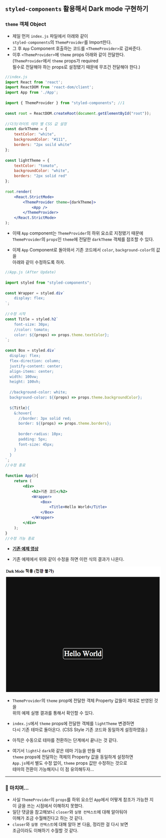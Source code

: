 
## `styled-components` 활용해서 Dark mode 구현하기

### `theme` 객체 Object

- 제일 먼저 `index.js` 파일에서 아래와 같이 <br/>
	`styled-components`의 `ThemeProvider`를 Import한다.
- 그 후 `App` Component 호출하는 코드를 `<ThemeProvider>`로 감싸준다.
- 이후 `<ThemeProvider>`에 `theme` props 아래와 같이 전달한다. <br/>
	(`ThemeProvider`에서 `theme` props가 required <br/>
	필수로 전달해야 하는 props로 설정됐기 때문에 무조건 전달해야 한다.)

``` jsx
//index.js
import React from 'react';
import ReactDOM from 'react-dom/client';
import App from './App';

import { ThemeProvider } from "styled-components"; //1

const root = ReactDOM.createRoot(document.getElementById("root"));

//다크/라이트 테마 별 CSS 값 설정
const darkTheme = {
	textColor: "white",
	backgroundColor: "#111",
	borders: "2px soild white"
};

const lightTheme = {
	textColor: "tomato",
	backgroundColor: "white",
	borders: "2px solid red"
};

root.render(
	<React.StrictMode>
		<ThemeProvider theme={darkTheme}>
			<App />
		</ThemeProvider>
	</React.StrictMode>
);
```

- 이때 `App` component는 `ThemeProvider`의 하위 요소로 지정됐기 때문에 <br/>
	`ThemeProvider`의 `props`인 `theme`에 전달한 `darkTheme` 객체를 참조할 수 있다.

- 이제 `App` Component로 돌아와서 기존 코드에서 `color`, `background-color`의 값을 <br/>
	아래와 같이 수정하도록 하자.

``` jsx
//App.js (After Update)

import styled from "styled-components";

const Wrapper = styled.div`
	display: flex;
`;

//수정 시작
const Title = styled.h2`
	font-size: 30px;
	//color: tomato;
	color: ${(props) => props.theme.textColor};
`;

const Box = styled.div`
  display: flex;
  flex-direction: column;
  justify-content: center;
  align-items: center;
  width: 100vw;
  height: 100vh;
  
  //background-color: white;
  background-color: ${(props) => props.theme.backgroundColor};

  ${Title}{
    &:hover{
      //border: 3px solid red;
      border: ${(props) => props.theme.borders};
      
      border-radius: 10px;
      padding: 5px;
      font-size: 45px;
    }
  }
`;
//수정 종료

function App(){
	return (
		<div>
			<h2>기존 코드</h2>
			<Wrapper>
				<Box>
					<Title>Hello World</Title>
				</Box>
			</Wrapper>
		</div>
	);
}
//수정 가능 종료
```

- **[기존 예제 영상](https://youtu.be/WuNvHjs5Qj0?si=3k7VZyuKW2YW-WhK)**

- 기존 예제에서 위와 같이 수정을 하면 이런 식의 결과가 나온다.

<img src="RefImgs/dark_theme_sample.png"/>

- `ThemeProvider`의 `theme` prop에 전달한 객체 Property 값들이 제대로 반영된 것을 <br/>
	위의 예제 실행 결과를 통해서 확인할 수 있다.
- `index.js`에서 `theme` props에 전달한 객체를 `lightTheme` 변경하면 <br/>
	다시 기존 테마로 돌아온다. (CSS Style 기존 코드와 동일하게 설정하였음.)
- 아직은 수동으로 테마를 전환하는 단계에서 끝나는 것 같다.

- 여기서 `light`나 `dark`와 같은 테마 기능을 만들 때 <br/>
	`theme` props에 전달하는 객체의 Property 값을 동일하게 설정하면 <br/>
	`App.js`에서 별도 수정 없이, `theme` props 값만 수정하는 것으로 <br/>
	테마의 전환이 가능해지니 이 점 유의해두자...

---

### 📔 마치며...

- 사실 `ThemeProvider`의 `props`를 하위 요소인 `App`에서 어떻게 참조가 가능한 지 <br/>
	이 글을 쓰는 시점에서 이해하지 못했다.
- 일단 댓글을 참고해보니 `closer`와 `실행 컨텍스트`에 대해 알아둬야 <br/>
	이해가 조금 수월해진다고 하는 것 같다.
- `closer`와 `실행 컨텍스트`에 대해 알아 본 다음, 정리한 걸 다시 보면 <br/>
	조금이라도 이해하기 수월할 것 같다.


